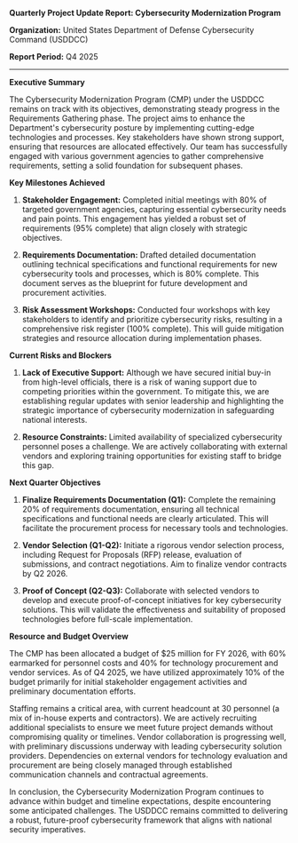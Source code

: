 **Quarterly Project Update Report: Cybersecurity Modernization Program**

**Organization:** United States Department of Defense Cybersecurity Command (USDDCC)

**Report Period:** Q4 2025

---

**Executive Summary**

The Cybersecurity Modernization Program (CMP) under the USDDCC remains on track with its objectives, demonstrating steady progress in the Requirements Gathering phase. The project aims to enhance the Department's cybersecurity posture by implementing cutting-edge technologies and processes. Key stakeholders have shown strong support, ensuring that resources are allocated effectively. Our team has successfully engaged with various government agencies to gather comprehensive requirements, setting a solid foundation for subsequent phases.

**Key Milestones Achieved**

1. **Stakeholder Engagement:** Completed initial meetings with 80% of targeted government agencies, capturing essential cybersecurity needs and pain points. This engagement has yielded a robust set of requirements (95% complete) that align closely with strategic objectives.

2. **Requirements Documentation:** Drafted detailed documentation outlining technical specifications and functional requirements for new cybersecurity tools and processes, which is 80% complete. This document serves as the blueprint for future development and procurement activities.

3. **Risk Assessment Workshops:** Conducted four workshops with key stakeholders to identify and prioritize cybersecurity risks, resulting in a comprehensive risk register (100% complete). This will guide mitigation strategies and resource allocation during implementation phases.

**Current Risks and Blockers**

1. **Lack of Executive Support:** Although we have secured initial buy-in from high-level officials, there is a risk of waning support due to competing priorities within the government. To mitigate this, we are establishing regular updates with senior leadership and highlighting the strategic importance of cybersecurity modernization in safeguarding national interests.

2. **Resource Constraints:** Limited availability of specialized cybersecurity personnel poses a challenge. We are actively collaborating with external vendors and exploring training opportunities for existing staff to bridge this gap.

**Next Quarter Objectives**

1. **Finalize Requirements Documentation (Q1):** Complete the remaining 20% of requirements documentation, ensuring all technical specifications and functional needs are clearly articulated. This will facilitate the procurement process for necessary tools and technologies.

2. **Vendor Selection (Q1-Q2):** Initiate a rigorous vendor selection process, including Request for Proposals (RFP) release, evaluation of submissions, and contract negotiations. Aim to finalize vendor contracts by Q2 2026.

3. **Proof of Concept (Q2-Q3):** Collaborate with selected vendors to develop and execute proof-of-concept initiatives for key cybersecurity solutions. This will validate the effectiveness and suitability of proposed technologies before full-scale implementation.

**Resource and Budget Overview**

The CMP has been allocated a budget of $25 million for FY 2026, with 60% earmarked for personnel costs and 40% for technology procurement and vendor services. As of Q4 2025, we have utilized approximately 10% of the budget primarily for initial stakeholder engagement activities and preliminary documentation efforts.

Staffing remains a critical area, with current headcount at 30 personnel (a mix of in-house experts and contractors). We are actively recruiting additional specialists to ensure we meet future project demands without compromising quality or timelines. Vendor collaboration is progressing well, with preliminary discussions underway with leading cybersecurity solution providers. Dependencies on external vendors for technology evaluation and procurement are being closely managed through established communication channels and contractual agreements.

In conclusion, the Cybersecurity Modernization Program continues to advance within budget and timeline expectations, despite encountering some anticipated challenges. The USDDCC remains committed to delivering a robust, future-proof cybersecurity framework that aligns with national security imperatives.